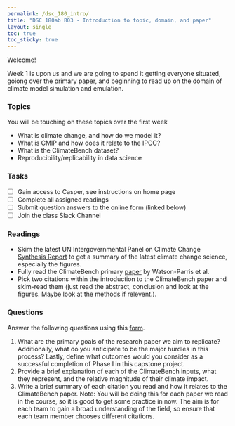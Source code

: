 ```yaml
---
permalink: /dsc_180_intro/
title: "DSC 180ab B03 - Introduction to topic, domain, and paper"
layout: single
toc: true
toc_sticky: true
---
```



Welcome!

Week 1 is upon us and we are going to spend it getting everyone situated, goiong over the primary paper, and beginning to read up on the domain of climate model simulation and emulation.

### Topics

You will be touching on these topics over the first week

- What is climate change, and how do we model it?
- What is CMIP and how does it relate to the IPCC?
- What is the ClimateBench dataset?
- Reproducibility/replicability in data science

### Tasks

- [ ] Gain access to Casper, see instructions on home page
- [ ] Complete all assigned readings
- [ ] Submit question answers to the online form (linked below)
- [ ] Join the class Slack Channel

### Readings

- Skim the latest UN Intergovernmental Panel on Climate Change [Synthesis Report](https://www.ipcc.ch/report/ar6/syr/downloads/report/IPCC_AR6_SYR_SPM.pdf) to get a summary of the latest climate change science, especially the figures.
- Fully read the ClimateBench primary [paper](https://agupubs.onlinelibrary.wiley.com/doi/full/10.1029/2021MS002954) by Watson-Parris et al.
- Pick two citations within the introduction to the ClimateBench paper and skim-read them (just read the abstract, conclusion and look at the figures. Maybe look at the methods if relevent.). 

### Questions

Answer the following questions using this [form](https://forms.office.com/r/xR1LFNZ6Tg).

1. What are the primary goals of the research paper we aim to replicate? Additionally, what do you anticipate to be the major hurdles in this process? Lastly, define what outcomes would you consider as a successful completion of Phase I in this capstone project.
2. Provide a brief explanation of each of the ClimateBench inputs, what they represent, and the relative magnitude of their climate impact.
3. Write a brief summary of each citation you read and how it relates to the ClimateBench paper. Note: You will be doing this for each paper we read in the course, so it is good to get some practice in now. The aim is for each team to gain a broad understanding of the field, so ensure that each team member chooses different citations.

